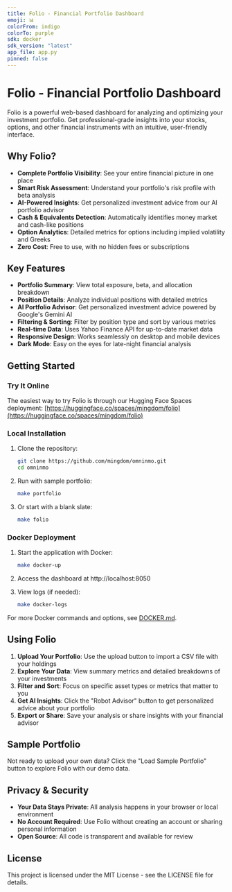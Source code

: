 ```yaml
---
title: Folio - Financial Portfolio Dashboard
emoji: 📊
colorFrom: indigo
colorTo: purple
sdk: docker
sdk_version: "latest"
app_file: app.py
pinned: false
---
```


# Folio - Financial Portfolio Dashboard

Folio is a powerful web-based dashboard for analyzing and optimizing your investment portfolio. Get professional-grade insights into your stocks, options, and other financial instruments with an intuitive, user-friendly interface.

## Why Folio?

- **Complete Portfolio Visibility**: See your entire financial picture in one place
- **Smart Risk Assessment**: Understand your portfolio's risk profile with beta analysis
- **AI-Powered Insights**: Get personalized investment advice from our AI portfolio advisor
- **Cash & Equivalents Detection**: Automatically identifies money market and cash-like positions
- **Option Analytics**: Detailed metrics for options including implied volatility and Greeks
- **Zero Cost**: Free to use, with no hidden fees or subscriptions

## Key Features

- **Portfolio Summary**: View total exposure, beta, and allocation breakdown
- **Position Details**: Analyze individual positions with detailed metrics
- **AI Portfolio Advisor**: Get personalized investment advice powered by Google's Gemini AI
- **Filtering & Sorting**: Filter by position type and sort by various metrics
- **Real-time Data**: Uses Yahoo Finance API for up-to-date market data
- **Responsive Design**: Works seamlessly on desktop and mobile devices
- **Dark Mode**: Easy on the eyes for late-night financial analysis

## Getting Started

### Try It Online

The easiest way to try Folio is through our Hugging Face Spaces deployment:
[https://huggingface.co/spaces/mingdom/folio](https://huggingface.co/spaces/mingdom/folio)

### Local Installation

1. Clone the repository:
   ```bash
   git clone https://github.com/mingdom/omninmo.git
   cd omninmo
   ```

2. Run with sample portfolio:
   ```bash
   make portfolio
   ```

3. Or start with a blank slate:
   ```bash
   make folio
   ```

### Docker Deployment

1. Start the application with Docker:
   ```bash
   make docker-up
   ```

2. Access the dashboard at http://localhost:8050

3. View logs (if needed):
   ```bash
   make docker-logs
   ```

For more Docker commands and options, see [DOCKER.md](DOCKER.md).

## Using Folio

1. **Upload Your Portfolio**: Use the upload button to import a CSV file with your holdings
2. **Explore Your Data**: View summary metrics and detailed breakdowns of your investments
3. **Filter and Sort**: Focus on specific asset types or metrics that matter to you
4. **Get AI Insights**: Click the "Robot Advisor" button to get personalized advice about your portfolio
5. **Export or Share**: Save your analysis or share insights with your financial advisor

## Sample Portfolio

Not ready to upload your own data? Click the "Load Sample Portfolio" button to explore Folio with our demo data.

## Privacy & Security

- **Your Data Stays Private**: All analysis happens in your browser or local environment
- **No Account Required**: Use Folio without creating an account or sharing personal information
- **Open Source**: All code is transparent and available for review

## License

This project is licensed under the MIT License - see the LICENSE file for details.
